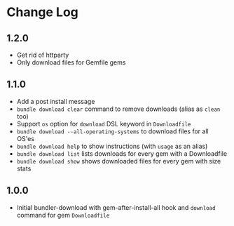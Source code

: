 # Change Log

## 1.2.0

- Get rid of httparty
- Only download files for Gemfile gems

## 1.1.0

- Add a post install message
- `bundle download clear` command to remove downloads (alias as `clean` too)
- Support `os` option for `download` DSL keyword in `Downloadfile`
- `bundle download --all-operating-systems` to download files for all OS'es
- `bundle download help` to show instructions (with `usage` as an alias)
- `bundle download list` lists downloads for every gem with a Downloadfile
- `bundle download show` shows downloaded files for every gem with size stats

## 1.0.0

- Initial bundler-download with gem-after-install-all hook and `download` command for gem `Downloadfile`
